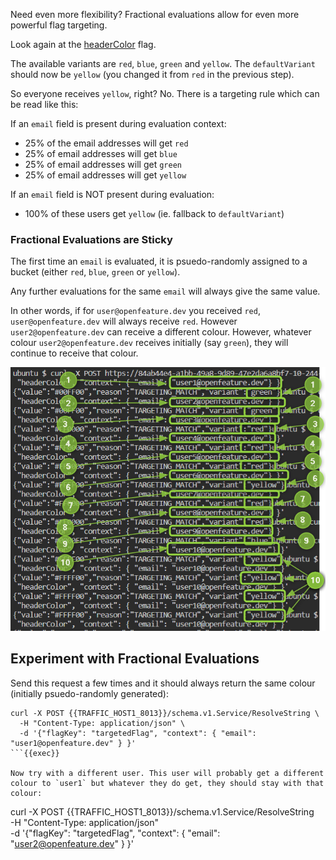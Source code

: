 Need even more flexibility? Fractional evaluations allow for even more powerful flag targeting.

Look again at the [headerColor]({{TRAFFIC_HOST1_3000}}/openfeature/flags/src/branch/main/flags.json#L84) flag.

The available variants are `red`, `blue`, `green` and `yellow`. The `defaultVariant` should now be `yellow` (you changed it from `red` in the previous step).

So everyone receives `yellow`, right? No. There is a targeting rule which can be read like this:

If an `email` field is present during evaluation context:
- 25% of the email addresses will get `red`
- 25% of email addresses will get `blue`
- 25% of email addresses will get `green`
- 25% of email addresses will get `yellow`

If an `email` field is NOT present during evaluation:
- 100% of these users get `yellow` (ie. fallback to `defaultVariant`)

### Fractional Evaluations are Sticky
The first time an `email` is evaluated, it is psuedo-randomly assigned to a bucket (either `red`, `blue`, `green` or `yellow`).

Any further evaluations for the same `email` will always give the same value.

In other words, if for `user@openfeature.dev` you received `red`, `user@openfeature.dev` will always receive `red`. However `user2@openfeature.dev` can receive a different colour. However, whatever colour `user2@openfeature.dev` receives initially (say `green`), they will continue to receive that colour.

![fractional evaluation](assets/images/fractional-evaluation.png)

## Experiment with Fractional Evaluations

Send this request a few times and it should always return the same colour (initially psuedo-randomly generated):

```
curl -X POST {{TRAFFIC_HOST1_8013}}/schema.v1.Service/ResolveString \
  -H "Content-Type: application/json" \
  -d '{"flagKey": "targetedFlag", "context": { "email": "user1@openfeature.dev" } }'
```{{exec}}

Now try with a different user. This user will probably get a different colour to `user1` but whatever they do get, they should stay with that colour:
```
curl -X POST {{TRAFFIC_HOST1_8013}}/schema.v1.Service/ResolveString \
  -H "Content-Type: application/json" \
  -d '{"flagKey": "targetedFlag", "context": { "email": "user2@openfeature.dev" } }'
```{{exec}}